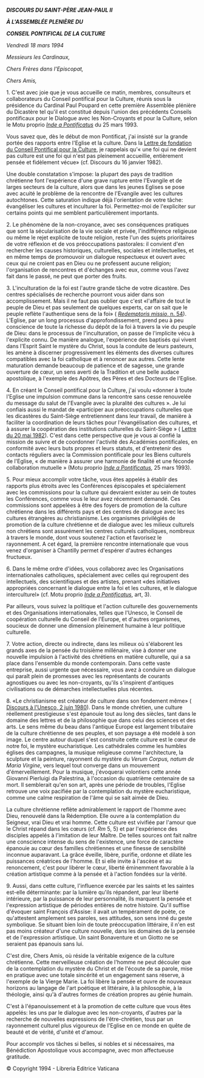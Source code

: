 ***DISCOURS DU SAINT-PÈRE JEAN-PAUL II***

***À L'ASSEMBLÉE PLENIÈRE DU***

***CONSEIL PONTIFICAL DE LA CULTURE***

*Vendredi 18 mars 1994*

*Messieurs les Cardinaux,*

*Chers Frères dans l'Episcopat,*

*Chers Amis,*

1\. C'est avec joie que je vous accueille ce matin, membres, consulteurs et collaborateurs du Conseil pontifical pour la Culture, réunis sous la présidence du Cardinal Paul Poupard en cette première Assemblée plénière du Dicastère tel qu'il est constitué depuis l'union des précédents Conseils pontificaux pour le Dialogue avec les Non-Croyants et pour la Culture, selon le Motu proprio *[Inde a Pontificatus](http://www.vatican.va/holy_father/john_paul_ii/motu_proprio/documents/hf_jp-ii_motu-proprio_25031993_inde-a-pontificatus_fr.html)* du 25 mars 1993.

Vous savez que, dès le début de mon Pontificat, j'ai insisté sur la grande portée des rapports entre l'Eglise et la culture. Dans la [Lettre de fondation du Conseil Pontifical pour la Culture](http://www.vatican.va/holy_father/john_paul_ii/letters/documents/hf_jp-ii_let_20051982_foundation-letter_fr.html), je rappelais qu'« une foi qui ne devient pas culture est une foi qui n'est pas pleinement accueillie, entièrement pensée et fidèlement vécue» (cf. Discours du 16 janvier 1982).

Une double constatation s'impose: la plupart des pays de tradition chrétienne font l'expérience d'une grave rupture entre l'Evangile et de larges secteurs de la culture, alors que dans les jeunes Eglises se pose avec acuité le problème de la rencontre de l'Evangile avec les cultures autochtones. Cette saturation indique déjà l'orientation de votre tâche: évangéliser les cultures et inculturer la foi. Permettez-moi de l'expliciter sur certains points qui me semblent particulièrement importants.

2\. Le phénomène de la non-croyance, avec ses conséquences pratiques que sont la sécularisation de la vie sociale et privée, l'indifférence religieuse ou même le rejet explicite de toute religion, reste l'un des sujets prioritaires de votre réflexion et de vos préoccupations pastorales: il convient d'en rechercher les causes historiques, culturelles, sociales et intellectuelles, et en même temps de promouvoir un dialogue respectueux et ouvert avec ceux qui ne croient pas en Dieu ou ne professent aucune religion; l'organisation de rencontres et d'échanges avec eux, comme vous l'avez fait dans le passé, ne peut que porter des fruits.

3\. L'inculturation de la foi est l'autre grande tâche de votre dicastère. Des centres spécialisés de recherche pourront vous aider dans son accomplissement. Mais il ne faut pas oublier que c'est «l'affaire de tout le peuple de Dieu et pas seulement de quelques experts, car on sait que le peuple reflète l'authentique sens de la foi» ( [*Redemptoris missio*, n. 54](http://www.vatican.va/edocs/FRA0205/__P11.HTM)). L'Eglise, par un long processus d'approfondissement, prend peu à peu conscience de toute la richesse du dépôt de la foi à travers la vie du peuple de Dieu: dans le processus de l'inculturation, on passe de l'implicite vécu à l'explicite connu. De manière analogue, l'expérience des baptisés qui vivent dans l'Esprit Saint le mystère du Christ, sous la conduite de leurs pasteurs, les amène à discerner progressivement les éléments des diverses cultures compatibles avec la foi catholique et à renoncer aux autres. Cette lente maturation demande beaucoup de patience et de sagesse, une grande ouverture de cœur, un sens averti de la Tradition et une belle audace apostolique, à l'exemple des Apôtres, des Pères et des Docteurs de l'Eglise.

4\. En créant le Conseil pontifical pour la Culture, j'ai voulu «donner à toute l'Eglise une impulsion commune dans la rencontre sans cesse renouvelée du message du salut de l'Evangile avec la pluralité des cultures ». Je lui confiais aussi le mandat de «participer aux préoccupations culturelles que les dicastères du Saint-Siège entretiennent dans leur travail, de manière à faciliter la coordination de leurs tâches pour l'évangélisation des cultures, et à assurer la coopération des institutions culturelles du Saint-Siège » ( [Lettre du 20 mai 1982](http://www.vatican.va/holy_father/john_paul_ii/letters/documents/hf_jp-ii_let_20051982_foundation-letter_fr.html)). C'est dans cette perspective que je vous ai confié la mission de suivre et de coordonner l'activité des Académies pontificales, en conformité avec leurs buts propres et leurs statuts, et d'entretenir des contacts réguliers avec la Commission pontificale pour les Biens culturels de l'Eglise, « de manière à assurer une harmonie de finalité et une féconde collaboration mutuelle » (Motu proprio *[Inde a Pontificatus](http://www.vatican.va/holy_father/john_paul_ii/motu_proprio/documents/hf_jp-ii_motu-proprio_25031993_inde-a-pontificatus_fr.html)*, 25 mars 1993).

5\. Pour mieux accomplir votre tâche, vous êtes appelés à établir des rapports plus étroits avec les Conférences épiscopales et spécialement avec les commissions pour la culture qui devraient exister au sein de toutes les Conférences, comme vous le leur avez récemment demandé. Ces commissions sont appelées à être des foyers de promotion de la culture chrétienne dans les différents pays et des centres de dialogue avec les cultures étrangères au christianisme. Les organismes privilégiés de promotion de la culture chrétienne et de dialogue avec les milieux culturels non chrétiens sont assurément les centres culturels catholiques, nombreux à travers le monde, dont vous soutenez l'action et favorisez le rayonnement. A cet égard, la première rencontre internationale que vous venez d'organiser à Chantilly permet d'espérer d'autres échanges fructueux.

6\. Dans le même ordre d'idées, vous collaborez avec les Organisations internationales catholiques, spécialement avec celles qui regroupent des intellectuels, des scientifiques et des artistes, prenant «des initiatives appropriées concernant le dialogue entre la foi et les cultures, et le dialogue interculturel» (cf. Motu proprio *[Inde a Pontificatus](http://www.vatican.va/holy_father/john_paul_ii/motu_proprio/documents/hf_jp-ii_motu-proprio_25031993_inde-a-pontificatus_fr.html)*, art, 3).

Par ailleurs, vous suivez la politique et l'action culturelle des gouvernements et des Organisations internationales, telles que l'Unesco, le Conseil de coopération culturelle du Conseil de l'Europe, et d'autres organismes, soucieux de donner une dimension pleinement humaine à leur politique culturelle.

7\. Votre action, directe ou indirecte, dans les milieux où s'élaborent les grands axes de la pensée du troisième millénaire, vise à donner une nouvelle impulsion à l'activité des chrétiens en matière culturelle, qui a sa place dans l'ensemble du monde contemporain. Dans cette vaste entreprise, aussi urgente que nécessaire, vous avez à conduire un dialogue qui paraît plein de promesses avec les représentants de courants agnostiques ou avec les non-croyants, qu'ils s'inspirent d'antiques civilisations ou de démarches intellectuelles plus récentes.

8\. «Le christianisme est créateur de culture dans son fondement même» ( [Discours à l'Unesco, 2 juin 1980](http://www.vatican.va/holy_father/john_paul_ii/speeches/1980/june/documents/hf_jp-ii_spe_19800602_unesco_fr.html)). Dans le monde chrétien, une culture réellement prestigieuse s'est épanouie tout au long des siècles, tant dans le domaine des lettres et de la philosophie que dans celui des sciences et des arts. Le sens même du beau dans l'antique Europe est largement tributaire de la culture chrétienne de ses peuples, et son paysage a été modelé à son image. Le centre autour duquel s'est construite cette culture est le cœur de notre foi, le mystère eucharistique. Les cathédrales comme les humbles églises des campagnes, la musique religieuse comme l'architecture, la sculpture et la peinture, rayonnent du mystère du *Verum Corpus, natum de Maria Virgine*, vers lequel tout converge dans un mouvement d'émerveillement. Pour la musique, j'évoquerai volontiers cette année Giovanni Pierluigi da Palestrina, à l'occasion du quatrième centenaire de sa mort. Il semblerait qu'en son art, après une période de troubles, l'Eglise retrouve une voix pacifiée par la contemplation du mystère eucharistique, comme une calme respiration de l'âme qui se sait aimée de Dieu.

La culture chrétienne reflète admirablement le rapport de l'homme avec Dieu, renouvelé dans la Rédemption. Elle ouvre a la contemplation du Seigneur, vrai Dieu et vrai homme. Cette culture est vivifiée par l'amour que le Christ répand dans les cœurs (cf. *Rm* 5, 5) et par l'expérience des disciples appelés à l'imitation de leur Maître. De telles sources ont fait naître une conscience intense du sens de l'existence, une force de caractère épanouie au cœur des familles chrétiennes et une finesse de sensibilité inconnue auparavant. La grâce éveille, libère, purifie, ordonne et dilate les puissances créatrices de l'homme. Et si elle invite à l'ascèse et au renoncement, c'est pour libérer le cœur, liberté éminemment favorable à la création artistique comme à la pensée et à l'action fondées sur la vérité.

9\. Aussi, dans cette culture, l'influence exercée par les saints et les saintes est-elle déterminante: par la lumière qu'ils répandent, par leur liberté intérieure, par la puissance de leur personnalité, ils marquent la pensée et l'expression artistique de périodes entières de notre histoire. Qu'il suffise d'évoquer saint François d'Assise: il avait un tempérament de poète, ce qu'attestent amplement ses paroles, ses attitudes, son sens inné du geste symbolique. Se situant bien loin de toute préoccupation littéraire, il n'en est pas moins créateur d'une culture nouvelle, dans les domaines de la pensée et de l'expression artistique. Un saint Bonaventure et un Giotto ne se seraient pas épanouis sans lui.

C'est dire, Chers Amis, où réside la véritable exigence de la culture chrétienne. Cette merveilleuse création de l'homme ne peut découler que de la contemplation du mystère du Christ et de l'écoute de sa parole, mise en pratique avec une totale sincérité et un engagement sans réserve, à l'exemple de la Vierge Marie. La foi libère la pensée et ouvre de nouveaux horizons au langage de l'art poétique et littéraire, à la philosophie, à la théologie, ainsi qu'à d'autres formes de création propres au génie humain.

C'est à l'épanouissement et à la promotion de cette culture que vous êtes appelés: les uns par le dialogue avec les non-croyants, d'autres par la recherche de nouvelles expressions de l'être-chrétien, tous par un rayonnement culturel plus vigoureux de l'Eglise en ce monde en quête de beauté et de vérité, d'unité et d'amour.

Pour accomplir vos tâches si belles, si nobles et si nécessaires, ma Bénédiction Apostolique vous accompagne, avec mon affectueuse gratitude.

© Copyright 1994 \- Libreria Editrice Vaticana
